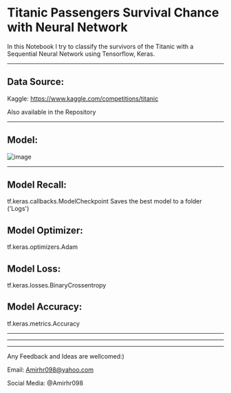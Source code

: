 # Titanic Passengers Survival Chance with Neural Network

In this Notebook I try to classify the survivors of the Titanic with a Sequential Neural Network using Tensorflow, Keras.

------
## Data Source:

  Kaggle: https://www.kaggle.com/competitions/titanic
  
  Also available in the Repository
  
------

## Model:

![image](https://user-images.githubusercontent.com/95343201/187161308-49108eb5-d22a-4f07-8ba1-69e62de1ac95.png)

------

## Model Recall:
tf.keras.callbacks.ModelCheckpoint
  Saves the best model to a folder ('Logs')
  
## Model Optimizer: 
tf.keras.optimizers.Adam

## Model Loss: 
tf.keras.losses.BinaryCrossentropy

## Model Accuracy: 
tf.keras.metrics.Accuracy

-------
-------
-------
Any Feedback and Ideas are wellcomed:)

Email: Amirhr098@yahoo.com

Social Media: @Amirhr098
